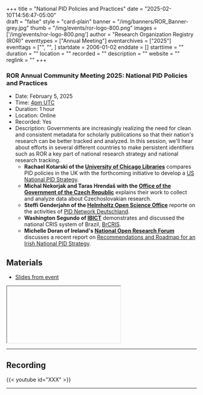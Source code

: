+++
title = "National PID Policies and Practices" 
date = "2025-02-10T14:56:47-05:00"  
draft = "false" 
style = "card-plain" 
banner = "/img/banners/ROR_Banner-grey.jpg" 
thumb = "/img/events/ror-logo-800.png" 
images = ['/img/events/ror-logo-800.png']
author = "Research Organization Registry (ROR)" 
eventtypes = ["Annual Meeting"]
eventarchives = ["2025"]
eventtags = ["", "", ]
startdate = 2006-01-02
enddate = []
starttime = ""
duration = ""
location = ""
recorded = ""
description = ""
website = ""
reglink = ""
+++




### ROR Annual Community Meeting 2025: National PID Policies and Practices
- Date: February 5, 2025
- Time: [4pm UTC](https://dateful.com/convert/coordinated-universal-time-utc?t=4pm&d=2025-02-05)
- Duration: 1 hour
- Location: Online
- Recorded: Yes
- Description: Governments are increasingly realizing the need for clean and consistent metadata for scholarly publications so that their nation's research can be better tracked and analyzed. In this session, we'll hear about efforts in several different countries to make persistent identifiers such as ROR a key part of national research strategy and national research tracking. 
	- **Rachael Kotarski of the [University of Chicago Libraries](https://www.lib.uchicago.edu/)** compares PID policies in the UK with the forthcoming initiative to develop a [US National PID Strategy](https://niso.org/press-releases/niso-approves-working-group-develop-us-national-pid-strategy).
	- **Michal Nekorjak and Taras Hrendaš with the [Office of the Government of the Czech Republic](https://vlada.gov.cz/en/urad-vlady/)** explains their work to collect and analyze data about Czechoslovakian research. 
	- **Steffi Genderjahn of the [Helmholtz Open Science Office](https://os.helmholtz.de/)** reporte on the activities of [PID Network Deutschland](https://www.pid-network.de/en/). 
	- **Washington Segundo of [IBICT](https://www.gov.br/ibict/pt-br)** demonstrates and discussed the national CRIS system of Brazil, [BrCRIS](https://brcris.ibict.br/).
	- **Michelle Doran of Ireland's [National Open Research Forum](https://dri.ie/norf/)** discusses a recent report on [Recommendations and Roadmap for an Irish National PID Strategy](https://doi.org/10.7486/DRI.sn00qt29n).


## Materials 

- [Slides from event]()

<iframe src=""></iframe>

---

## Recording 

{{< youtube id="XXX" >}}

--- 


